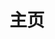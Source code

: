 ---
home: true
layout: BlogHome
icon: home
title: 主页
# bgImage: https://cdn.jsdelivr.net/gh/zhengzhenning/imageBeds@main/images/IMG_2451.jpg
# heroImage: https://cdn.jsdelivr.net/gh/zhengzhenning/imageBeds@main/images/IMG_2451.jpg
heroText: 数字资产管理中心
heroFullScreen: true
tagline: 记录
projects:
  - icon: link
    name: 中国工商银行清算风险运营管理平台
    desc: 以智能决策引擎为底座实现对风险交易行为的准实时监控与识别，并基于事中、事后甄别实现对风险交易的有效阻断与归档管理。系统核心功能为：送检报文、模型命中、风险甄别、凭证管理、流水管理以及批量化、自动化作业等。
    link: /intro.md

  - icon: link
    name: 安全治理——出行隐患与治理解决方案
    desc: 平台连接企业、监管、司机三端一条线，解决出行隐患与安全治理问题。系统核心功能为隐患发现、隐患分析、违章治理、治理再分析、数据分析与报告。
    link: http://182.140.209.49:8000/userCenter/login



footer: 高举中国特色社会主义伟大旗帜 为全面建设社会主义现代化国家而努力奋斗
---